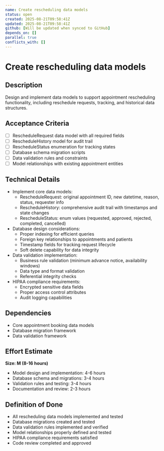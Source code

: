 ```yaml
---
name: Create rescheduling data models
status: open
created: 2025-08-21T09:58:41Z
updated: 2025-08-21T09:58:41Z
github: [Will be updated when synced to GitHub]
depends_on: []
parallel: true
conflicts_with: []
---
```


# Create rescheduling data models

## Description
Design and implement data models to support appointment rescheduling functionality, including reschedule requests, tracking, and historical data structures.

## Acceptance Criteria
- [ ] RescheduleRequest data model with all required fields
- [ ] RescheduleHistory model for audit trail
- [ ] RescheduleStatus enumeration for tracking states
- [ ] Database schema migration scripts
- [ ] Data validation rules and constraints
- [ ] Model relationships with existing appointment entities

## Technical Details
- Implement core data models:
  - RescheduleRequest: original appointment ID, new datetime, reason, status, requester info
  - RescheduleHistory: comprehensive audit trail with timestamps and state changes
  - RescheduleStatus: enum values (requested, approved, rejected, completed, cancelled)
- Database design considerations:
  - Proper indexing for efficient queries
  - Foreign key relationships to appointments and patients
  - Timestamp fields for tracking request lifecycle
  - Soft delete capability for data integrity
- Data validation implementation:
  - Business rule validation (minimum advance notice, availability windows)
  - Data type and format validation
  - Referential integrity checks
- HIPAA compliance requirements:
  - Encrypted sensitive data fields
  - Proper access control attributes
  - Audit logging capabilities

## Dependencies
- Core appointment booking data models
- Database migration framework
- Data validation framework

## Effort Estimate
**Size: M (8-16 hours)**
- Model design and implementation: 4-6 hours
- Database schema and migrations: 3-4 hours
- Validation rules and testing: 3-4 hours
- Documentation and review: 2-3 hours

## Definition of Done
- All rescheduling data models implemented and tested
- Database migrations created and tested
- Data validation rules implemented and verified
- Model relationships properly defined and tested
- HIPAA compliance requirements satisfied
- Code review completed and approved